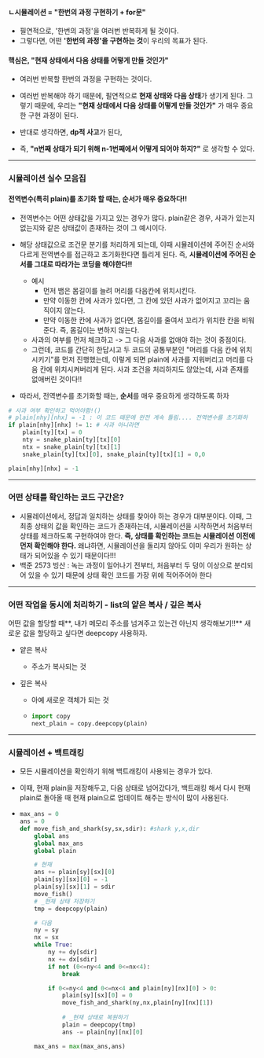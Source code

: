 #### ㄴ시뮬레이션 = "한번의 과정 구현하기 + for문"

- 필연적으로, '한번의 과정'을 여러번 반복하게 될 것이다. 
- 그렇다면, 어떤 **'한번의 과정'을 구현하는 것**이 우리의 목표가 된다.



#### 핵심은, "현재 상태에서 다음 상태를 어떻게 만들 것인가"

- 여러번 반복할 한번의 과정을 구현하는 것이다.
- 여러번 반복해야 하기 때문에, 필연적으로 **현재 상태와 다음 상태**가 생기게 된다. 그렇기 때문에, 우리는 **"현재 상태에서 다음 상태를 어떻게 만들 것인가"** 가 매우 중요한 구현 과정이 된다.



- 반대로 생각하면, **dp적 사고**가 된다, 
- 즉, **"n번째 상태가 되기 위해 n-1번째에서 어떻게 되어야 하지?"** 로 생각할 수 있다.





---

### 시뮬레이션 실수 모음집

#### 전역변수(특히 plain)를 초기화 할 때는, 순서가 매우 중요하다!!

- 전역변수는 어떤 상태값을 가지고 있는 경우가 많다. plain같은 경우, 사과가 있는지 없는지와 같은 상태값이 존재하는 것이 그 예시이다.

- 해당 상태값으로 조건문 분기를 처리하게 되는데, 이때 시뮬레이션에 주어진 순서와 다르게 전역변수를 접근하고 초기화한다면 틀리게 된다. 즉, **시뮬레이션에 주어진 순서를 그대로 따라가는 코딩을 해야한다!!**

  - 예시
    - 먼저 뱀은 몸길이를 늘려 머리를 다음칸에 위치시킨다.
    - 만약 이동한 칸에 사과가 있다면, 그 칸에 있던 사과가 없어지고 꼬리는 움직이지 않는다.
    - 만약 이동한 칸에 사과가 없다면, 몸길이를 줄여서 꼬리가 위치한 칸을 비워준다. 즉, 몸길이는 변하지 않는다.
  - 사과의 여부를 먼저 체크하고 -> 그 다음 사과를 없애야 하는 것이 중점이다.
  - 그런데, 코드를 간단히 한답시고 두 코드의 공통부분인 "머리를 다음 칸에 위치시키기"를 먼저 진행했는데, 이렇게 되면 plain에 사과를 지워버리고 머리를 다음 칸에 위치시켜버리게 된다. 사과 조건을 처리하지도 않았는데, 사과 존재를 없애버린 것이다!!

  

- 따라서, 전역변수를 초기화할 때는, **순서**를 매우 중요하게 생각하도록 하자

```python
# 사과 여부 확인하고 먹어야함!()
# plain[nhy][nhx] = -1 : 이 코드 때문에 완전 계속 틀림.... 전역변수를 초기화하			는 것은 순서를 매우 중요하게 생각하도록 하자
if plain[nhy][nhx] != 1: # 사과 아니라면
    plain[ty][tx] = 0
    nty = snake_plain[ty][tx][0]
    ntx = snake_plain[ty][tx][1]
    snake_plain[ty][tx][0], snake_plain[ty][tx][1] = 0,0

plain[nhy][nhx] = -1
```

---

### 어떤 상태를 확인하는 코드 구간은?

- 시뮬레이션에서, 정답과 일치하는 상태를 찾아야 하는 경우가 대부분이다. 이때, 그 최종 상태의 값을 확인하는 코드가 존재하는데, 시뮬레이션을 시작하면서 처음부터 상태를 체크하도록 구현하여야 한다. **즉, 상태를 확인하는 코드는 시뮬레이션 이전에 먼저 확인해야 한다.** 왜냐하면, 시뮬레이션을 돌리지 않아도 이미 우리가 원하는 상태가 되어있을 수 있기 때문이다!!!
- 백준 2573 빙산 : 녹는 과정이 일어나기 전부터, 처음부터 두 덩이 이상으로 분리되어 있을 수 있기 때문에 상태 확인 코드를 가장 위에 적어주어야 한다

---

### 어떤 작업을 동시에 처리하기 - list의 얕은 복사 / 깊은 복사

어떤 값을 할당할 때**, 내가 메모리 주소를 넘겨주고 있는건 아닌지 생각해보기!!** 새로운 값을 할당하고 싶다면 deepcopy 사용하자.

- 얕은 복사

  - 주소가 복사되는 것

- 깊은 복사

  - 아예 새로운 객체가 되는 것

  - ```python
    import copy
    next_plain = copy.deepcopy(plain)
    ```

----

### 시뮬레이션 + 백트래킹

- 모든 시뮬레이션을 확인하기 위해 백트래킹이 사용되는 경우가 있다.

- 이때, 현재 plain을 저장해두고, 다음 상태로 넘어갔다가, 백트래킹 해서 다시 현재 plain로 돌아올 때 현재 plain으로 업데이트 해주는 방식이 많이 사용된다.

- ```python
  max_ans = 0
  ans = 0
  def move_fish_and_shark(sy,sx,sdir): #shark y,x,dir
      global ans
      global max_ans
      global plain
  
      # 현재
      ans += plain[sy][sx][0]
      plain[sy][sx][0] = -1
      plain[sy][sx][1] = sdir
      move_fish()
      # _현재 상태 저장하기
      tmp = deepcopy(plain)
  
      # 다음
      ny = sy
      nx = sx
      while True:
          ny += dy[sdir]
          nx += dx[sdir]
          if not (0<=ny<4 and 0<=nx<4):
              break
  
          if 0<=ny<4 and 0<=nx<4 and plain[ny][nx][0] > 0:
              plain[sy][sx][0] = 0
              move_fish_and_shark(ny,nx,plain[ny][nx][1])
              
              # _현재 상태로 복원하기
              plain = deepcopy(tmp)
              ans -= plain[ny][nx][0]
  
      max_ans = max(max_ans,ans)
  ```

  
